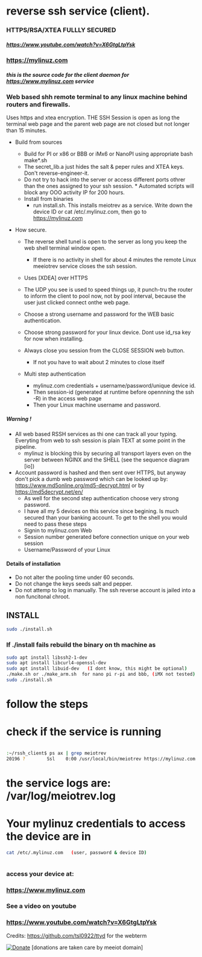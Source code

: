# reverse ssh service (client).

### HTTPS/RSA/XTEA FULLLY SECURED
##### https://www.youtube.com/watch?v=X6GtgLtpYsk

### https://mylinuz.com

##### this is the source code for the client daemon for https://www.mylinuz.com service


### Web based shh remote terminal to any linux machine behind routers and firewalls.

Uses https and xtea encryption. 
THE SSH Session is open as long the terminal web page and the parent web page are not closed but not longer than 15 minutes. 


  * Build from sources 
      * Build for PI or x86 or BBB or iMx6 or NanoPI using appropriate bash make*.sh
      * The secret_lib.a just hides the salt & peper rules and XTEA keys. Don't reverse-engineer-it. 
      * Do not try to hack into the server or access different ports othrer than the ones assigned to your ssh session. 
            * Automated scripts will block any OOO activity IP for 200 hours. 
      * Install from binaries      
          * run install.sh. This installs meiotrev as a service. Write down the device ID or cat /etc/.mylinuz.com, 
            then go to  https://mylinuz.com
  
  * How secure.
     * The reverse shell tunel is open to the server as long you keep the web shell terminal window open.
         * If there is no activity in shell for about 4 minutes the remote Linux meeiotrev service closes the ssh session. 
     * Uses [XDEA] over HTTPS 
     * The UDP you see is used to speed things up, it punch-tru the router to inform the 
      client to pool now, not by pool interval, because the user just clicked connect onthe web page.
     * Choose a strong username and password for the WEB basic authentication.
     * Choose strong password for your linux device. Dont use id_rsa key for now when installing.

     * Always close you session from the CLOSE SESSION web button. 
          * If not you have to wait about 2 minutes to close itself

      * Multi step authentication
          * mylinuz.com credentials + username/password/unique device id.
          * Then session-id (generated at runtime before opennning the ssh -R) in the access web page
          * Then your Linux machine username and password.

##### Warning !
   * All web based RSSH services as thi one can track all your typing. 
            Everyting from web to ssh session is plain TEXT at some point in the pipeline.
       * mylinuz is blocking this by securing all transport layers even on the server between NGINX and the SHELL (see the sequence diagram [io])
   * Account password is hashed and then sent over HTTPS, but anyway don't pick a dumb web password which can be looked up by: https://www.md5online.org/md5-decrypt.html  or by https://md5decrypt.net/en/
      * As well for the second step authentication choose very strong password.
      * I have all my 5 devices on this service since begining. Is much secured than your banking account. 
             To get to the shell you would need to pass these steps
       * Signin to mylinuz.com Web
       * Session number generated before connection unique on your web session
       * Username/Password of your Linux
            
#### Details of installation
   *  Do not alter the pooling time under 60 seconds.
   *  Do not change the keys seeds salt and pepper.
   *  Do not attemp to log in manually. The ssh reverse account is jailed into a non funcitonal chroot.

## INSTALL 

```bash
sudo ./install.sh

```

### If ./install fails rebuild the binary on th machine as

```bash
sudo apt install libssh2-1-dev
sudo apt install libcurl4-openssl-dev
sudo apt install libuid-dev   (I dont know, this might be optional)
./make.sh or ./make_arm.sh  for nano pi r-pi and bbb, (iMX not tested)
sudo ./install.sh
```

# follow the steps


# check if the service is running
```bash

:~/rssh_client$ ps ax | grep meiotrev 
20196 ?        Ssl    0:00 /usr/local/bin/meiotrev https://mylinuz.com ** **
```

# the service logs are: /var/log/meiotrev.log
# Your mylinuz credentials to access the device are in 

```bash
cat /etc/.mylinuz.com   (user, password & device ID)
 
```

    
### access your device at:
### https://www.mylinuz.com
### See a video on youtube
### https://www.youtube.com/watch?v=X6GtgLtpYsk


Credits: https://github.com/tsl0922/ttyd  for the webterm



[![Donate](https://img.shields.io/badge/Donate-PayPal-green.svg)](https://www.paypal.com/cgi-bin/webscr?cmd=_s-xclick&hosted_button_id=L9RVWU5NUZ4YG)   [donations are taken care by meeiot domain]



